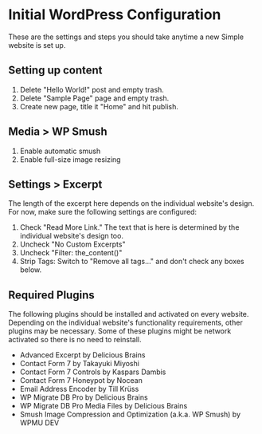 # Initial WordPress Configuration
These are the settings and steps you should take anytime a new Simple website is set up.

## Setting up content
1. Delete "Hello World!" post and empty trash.
2. Delete "Sample Page" page and empty trash.
3. Create new page, title it "Home" and hit publish.

## Media > WP Smush
1. Enable automatic smush
2. Enable full-size image resizing

## Settings > Excerpt
The length of the excerpt here depends on the individual website's design. For now, make sure the following settings are configured:

1. Check "Read More Link." The text that is here is determined by the individual website's design too.
2. Uncheck "No Custom Excerpts"
3. Uncheck "Filter: the_content()"
4. Strip Tags: Switch to "Remove all tags..." and don't check any boxes below.

## Required Plugins
The following plugins should be installed and activated on every website. Depending on the individual website's functionality requirements, other plugins may be necessary. Some of these plugins might be network activated so there is no need to reinstall.

- Advanced Excerpt by Delicious Brains
- Contact Form 7 by Takayuki Miyoshi
- Contact Form 7 Controls by Kaspars Dambis
- Contact Form 7 Honeypot by Nocean
- Email Address Encoder by Till Krüss
- WP Migrate DB Pro by Delicious Brains
- WP Migrate DB Pro Media Files by Delicious Brains
- Smush Image Compression and Optimization (a.k.a. WP Smush) by WPMU DEV
